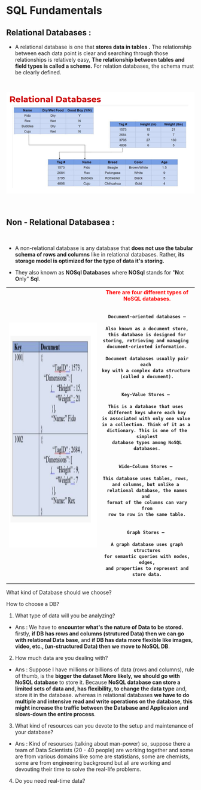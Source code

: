 # SQL Fundamentals

## Relational Databases :

- A relational database is one that **stores data in tables .** The relationship between each data point is clear and searching through those relationships is relatively easy, **The relationship between tables and field types is called  a scheme.** For relation databases, the schema must be clearly defined.

<br>

![](./image_sql/relational_db.PNG)

<br>

## Non - Relational Databasea : 
<br>

- A non-relational database is any database that **does not use the tabular schema of rows and columns** like in relational databases. Rather, **its storage model is optimized for the type of data it's storing.**

- They also known as **NOSql Databases** where **NOSql** stands for "**N**ot **O**nly" **Sql**.


<table>
  <tr>
      <th><img style="height:600px; width:400px" src="./image_sql/no-sqlDB.PNG" /></th>
      <th> <span style="color:red">There are four different types of NoSQL databases. </span>
      <br><br>
    
    Document-oriented databases –
    
    Also known as a document store,
    this database is designed for
    storing, retrieving and managing 
    document-oriented information.
    
    Document databases usually pair each 
    key with a complex data structure 
    (called a document).


    Key-Value Stores – 
    
    This is a database that uses 
    different keys where each key
    is associated with only one value 
    in a collection. Think of it as a 
    dictionary. This is one of the simplest
    database types among NoSQL databases.


    Wide-Column Stores – 
    
    This database uses tables, rows, 
    and columns, but unlike a 
    relational database, the names and 
    format of the columns can vary from
    row to row in the same table.
    
    
    Graph Stores – 
    
    A graph database uses graph structures
    for semantic queries with nodes, edges,
    and properties to represent and store data.

  </th>
  </tr>
</table>

What kind of Database should we choose?

How to choose a DB?

1) What type of data will you be analyzing?

- Ans : We have to **encounter what's the nature of Data to be stored.** firstly, **if DB has rows and columns (strutured Data) then we can go with relational Data base**, and **if DB has data more flexible like images, video, etc., (un-structured Data) then we move to NoSQL DB**.

2) How much data are you dealing with?

- Ans : Suppose I have millions or billions of data (rows and columns), rule of thumb, is the **bigger the dataset More likely, we should go with NoSQL database** to store it. Because **NoSQL database can store a limited sets of data and, has flexibility, to change the data type** and, store it in the database. whereas in relational databases **we have to do multiple and intensive read and write operations on the database, this might increase the traffic between the Database and Applicaion and slows-down the entire process**.

3) What kind of resources can you devote to the
setup and maintenance of your database?

- Ans : Kind of resourses (talking about man-power) so, suppose there a team of Data Scientists (20 - 40 people) are working together and some are from various domains like some are statistians, some are chemists, some are from engineering background but all are working and devouting their time to solve the real-life problems.  

4) Do you need real-time data?

<br>
